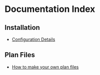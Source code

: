 
# Documentation Index

## Installation

* [Configuration Details](Configuration.md)

## Plan Files

* [How to make your own plan files](Bild-Plan-Files.md)
